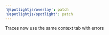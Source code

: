 ```yaml
---
'@spotlightjs/overlay': patch
'@spotlightjs/spotlight': patch
---
```


Traces now use the same context tab with errors
